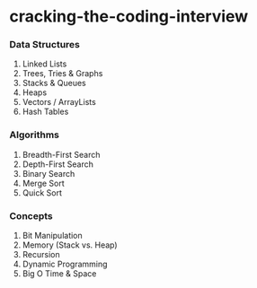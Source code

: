# cracking-the-coding-interview

<!-- pg. 61 -->

### Data Structures
1. Linked Lists
1. Trees, Tries & Graphs
1. Stacks & Queues
1. Heaps
1. Vectors / ArrayLists
1. Hash Tables

### Algorithms
1. Breadth-First Search
1. Depth-First Search
1. Binary Search
1. Merge Sort
1. Quick Sort

### Concepts
1. Bit Manipulation
1. Memory (Stack vs. Heap)
1. Recursion
1. Dynamic Programming
1. Big O Time & Space
